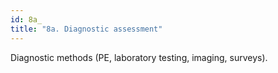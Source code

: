 ```yaml
---
id: 8a_
title: "8a. Diagnostic assessment"
---
```

Diagnostic methods (PE, laboratory testing, imaging, surveys).